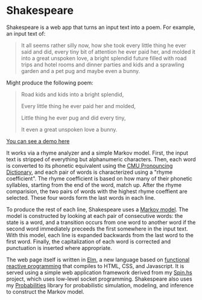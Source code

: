 Shakespeare
===========

Shakespeare is a web app that turns an input text into a poem. For example, an input text of:

> It all seems rather silly now, how she took every little thing he ever said and did, every tiny bit of attention he ever paid her, and molded it into a great unspoken love, a bright splendid future filled with road trips and hotel rooms and dinner parties and kids and a sprawling garden and a pet pug and maybe even a bunny.

Might produce the following poem:

> Road kids and kids into a bright splendid,
>
> Every little thing he ever paid her and molded,
>
> Little thing he ever pug and did every tiny,
>
> It even a great unspoken love a bunny.

[You can see a demo here](trehans0.xvm.mit.edu:8000)

It works via a rhyme analyzer and a simple Markov model. First, the input text is stripped of everything but alphanumeric characters. Then, each word is converted to its phonetic equivalent using the [CMU Pronouncing Dictionary](http://www.speech.cs.cmu.edu/cgi-bin/cmudict), and each pair of words is characterized using a "rhyme coefficient". The rhyme coefficient is based on how many of their phonetic syllables, starting from the end of the word, match up. After the rhyme comparision, the two pairs of words with the highest rhyme coeffient are selected. These four words form the last words in each line.

To produce the rest of each line, Shakespeare uses a [Markov model](http://en.wikipedia.org/wiki/Markov_model). The model is constructed by looking at each pair of consecutive words: the state is a word, and a transition occurs from one word to another word if the second word immediately preceeds the first somewhere in the input text. With this model, each line is expanded backwards from the last word to the first word. Finally, the capitalization of each word is corrected and punctuation is inserted where appropriate.

The web page itself is written in [Elm](http://www.elm-lang.org), a new language based on [functional reactive programming](http://elm-lang.org/learn/What-is-FRP.elm) that compiles to HTML, CSS, and Javascript. It is served using a simple web application framework derived from my [Spin.hs](https://github.com/trehansiddharth/spinhs) project, which uses low-level socket programming. Shakespeare also uses my [Probabilities](https://github.com/trehansiddharth/probabilities) library for probabilistic simulation, modeling, and inference to construct the Markov model.
